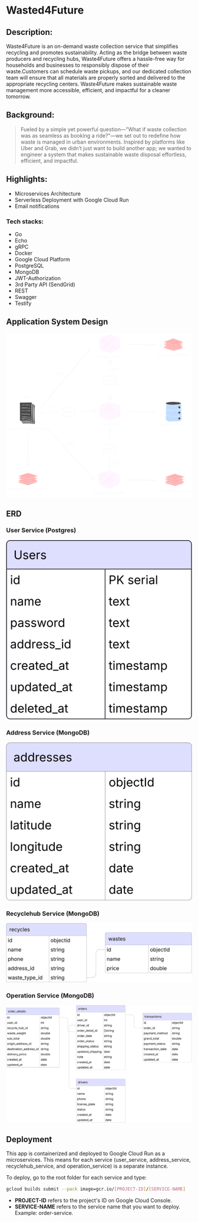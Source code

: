 # Wasted4Future

## Description: 

Waste4Future is an on-demand waste collection service that simplifies recycling and promotes sustainability. Acting as the bridge between waste producers and recycling hubs, Waste4Future offers a hassle-free way for households and businesses to responsibly dispose of their waste.Customers can schedule waste pickups, and our dedicated collection team will ensure that all materials are properly sorted and delivered to the appropriate recycling centers. Waste4Future makes sustainable waste management more accessible, efficient, and impactful for a cleaner tomorrow.

## Background:

> Fueled by a simple yet powerful question—"What if waste collection was as seamless as booking a ride?"—we set out to redefine how waste is managed in urban environments. Inspired by platforms like Uber and Grab, we didn’t just want to build another app; we wanted to engineer a system that makes sustainable waste disposal effortless, efficient, and impactful.

## Highlights:

* Microservices Architecture
* Serverless Deployment with Google Cloud Run
* Email notifications

### Tech stacks:

* Go
* Echo
* gRPC
* Docker
* Google Cloud Platform
* PostgreSQL
* MongoDB
* JWT-Authorization
* 3rd Party API (SendGrid)
* REST
* Swagger
* Testify

## Application System Design

![System Design](./misc/system-design.svg)

## ERD

### User Service (Postgres)

![User Service ERD](./misc/user_erd.svg)

### Address Service (MongoDB)

![Address Service ERD](./misc/address_erd.svg)

### Recyclehub Service (MongoDB)

![Recyclehub Service ERD](./misc/recyclehub_erd.svg)

### Operation Service (MongoDB)

![Operation Service ERD](./misc/operation_erd.svg)

## Deployment

This app is containerized and deployed to Google Cloud Run as a microservices. This means for each service (user_service, address_service, recyclehub_service, and operation_service) is a separate instance. 

To deploy, go to the root folder for each service and type:

```bash
gcloud builds submit --pack image=gcr.io/[PROJECT-ID]/[SERVICE-NAME]
```

- __PROJECT-ID__ refers to the project's ID on Google Cloud Console.
- __SERVICE-NAME__ refers to the service name that you want to deploy. Example: order-service.